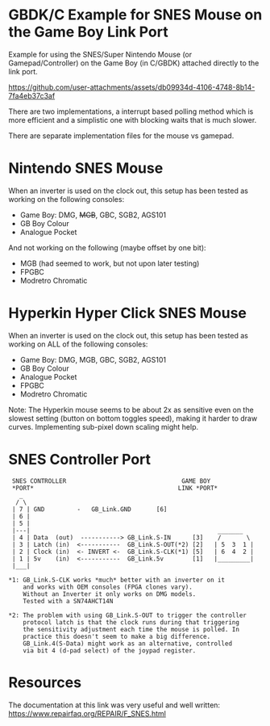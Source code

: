 # GBDK/C Example for SNES Mouse on the Game Boy Link Port

Example for using the SNES/Super Nintendo Mouse (or Gamepad/Controller) on 
the Game Boy (in C/GBDK) attached directly to the link port.

https://github.com/user-attachments/assets/db09934d-4106-4748-8b14-7fa4eb37c3af

There are two implementations, a interrupt based polling method which is more
efficient and a simplistic one with blocking waits that is much slower.

There are separate implementation files for the mouse vs gamepad.

# Nintendo SNES Mouse
When an inverter is used on the clock out, this setup has been tested as
working on the following consoles:
- Game Boy: DMG, ~~MGB~~, GBC, SGB2, AGS101
- GB Boy Colour
- Analogue Pocket

And not working on the following (maybe offset by one bit):
- MGB (had seemed to work, but not upon later testing)
- FPGBC
- Modretro Chromatic


# Hyperkin Hyper Click SNES Mouse
When an inverter is used on the clock out, this setup has been tested as
working on ALL of the following consoles:
- Game Boy: DMG, MGB, GBC, SGB2, AGS101
- GB Boy Colour
- Analogue Pocket
- FPGBC
- Modretro Chromatic

Note: The Hyperkin mouse seems to be about 2x as sensitive even on the slowest 
setting (button on bottom toggles speed), making it harder to draw curves.
Implementing sub-pixel down scaling might help.


# SNES Controller Port

```
 SNES CONTROLLER                                GAME BOY
 *PORT*                                        LINK *PORT*
   _
  / \
 | 7 | GND         -   GB_Link.GND       [6]
 | 6 |
 | 5 |
 |---|                                                    _______
 | 4 | Data  (out)  -----------> GB_Link.S-IN      [3]    /       \
 | 3 | Latch (in)  <-----------  GB_Link.S-OUT(*2) [2]   | 5  3  1 |
 | 2 | Clock (in)  <- INVERT <-  GB_Link.S-CLK(*1) [5]   | 6  4  2 |
 | 1 | 5v    (in)  <-----------  GB_Link.5v        [1]   |_________|
 |___|

*1: GB_Link.S-CLK works *much* better with an inverter on it
    and works with OEM consoles (FPGA clones vary).
    Without an Inverter it only works on DMG models.
    Tested with a SN74AHCT14N

*2: The problem with using GB_Link.S-OUT to trigger the controller
    protocol latch is that the clock runs during that triggering
    the sensitivity adjustment each time the mouse is polled. In 
    practice this doesn't seem to make a big difference.
    GB_Link.4(S-Data) might work as an alternative, controlled
    via bit 4 (d-pad select) of the joypad register. 

```

# Resources
The documentation at this link was very useful and well written:
https://www.repairfaq.org/REPAIR/F_SNES.html
